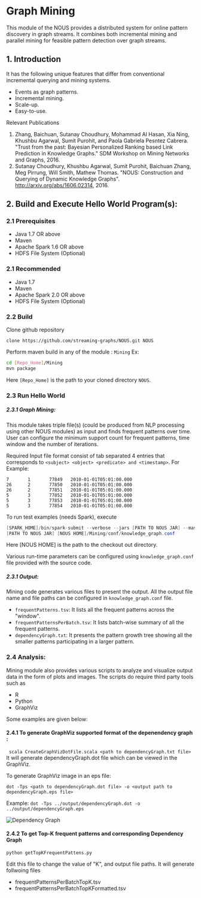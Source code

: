 # Graph Mining
This module of the NOUS provides a distributed system for online pattern
discovery in graph streams. It combines both incremental mining and parallel mining
for feasible pattern detection over graph streams. 

## 1. Introduction	
It has the following unique features that differ from conventional incremental
querying and mining systems.
 * Events as graph patterns.
 * Incremental mining.
 * Scale-up.
 * Easy-to-use.

Relevant Publications

1. Zhang, Baichuan, Sutanay Choudhury, Mohammad Al Hasan, Xia Ning, Khushbu Agarwal, Sumit Purohit, and Paola Gabriela Pesntez Cabrera. "Trust from the past: Bayesian Personalized Ranking based Link Prediction in Knowledge Graphs." SDM Workshop on Mining Networks and Graphs, 2016.
2. Sutanay Choudhury, Khushbu Agarwal, Sumit Purohit,  Baichuan Zhang, Meg Pirrung, Will Smith, Mathew Thomas. "NOUS: Construction and Querying of Dynamic Knowledge Graphs". http://arxiv.org/abs/1606.02314, 2016.

## 2. Build and Execute Hello World Program(s):
### 2.1 Prerequisites
* Java 1.7 OR above
* Maven
* Apache Spark 1.6 OR above
* HDFS File System (Optional)

### 2.1 Recommended
* Java 1.7 
* Maven
* Apache Spark 2.0 OR above
* HDFS File System (Optional)

### 2.2 Build
 Clone github repository 

` clone https://github.com/streaming-graphs/NOUS.git NOUS `

 Perform maven build in any of the module : `Mining` Ex:
 
 ```bash
 cd [Repo_Home]/Mining
 mvn package
 ```
Here `[Repo_Home]` is the path to your cloned directory `NOUS`. 

### 2.3 Run Hello World

##### 2.3.1 Graph Mining: 
This module takes triple file(s) (could be produced from NLP processing using other NOUS modules) as input and finds frequent patterns over time. User can configure the minimum support count for frequent patterns, time window and the number of iterations.

Required Input file format consist of tab separated 4 entries that corresponds to `<subject> <object> <predicate> and <timestamp>`. For Example:

```
7       1       77849   2010-01-01T05:01:00.000
26      2       77850   2010-01-01T05:01:00.000
26      2       77851   2010-01-01T05:01:00.000
5       3       77852   2010-01-01T05:01:00.000
5       3       77853   2010-01-01T05:01:00.000
5       3       77854   2010-01-01T05:01:00.000
```

To run test examples (needs Spark), execute 
```java
[SPARK_HOME]/bin/spark-submit --verbose --jars [PATH TO NOUS JAR] --master yarn --deploy-mode client --num-executors 8 --executor-cores 8  --executor-memory 45G  --driver-memory 45g --conf "spark.driver.extraJavaOptions=-XX:+UseCompressedOops -verbose:gc -XX:+PrintGCDetails -XX:+PrintGCTimeStamps"  --conf "spark.driver.maxResultSize=20g"  --conf spark.history.fs.logDirectory="/user/spark/applicationHistory" --class "gov.pnnl.aristotle.algorithms.DataToPatternGraph"  
[PATH TO NOUS JAR] [NOUS HOME]/Mining/conf/knowledge_graph.conf 
```

Here [NOUS HOME] is the path to the checkout out directory.

Various run-time parameters can be configured using `knowledge_graph.conf` file provided with the source code. 


##### 2.3.1 Output:

Mining code generates various files to present the output. All the output file name and file paths can be configured in `knowledge_graph.conf` file.

* `frequentPatterns.tsv`: It lists all the frequent patterns across the "window".
* `frequentPatternsPerBatch.tsv`: It lists batch-wise summary of all the frequent patterns.
* `dependencyGraph.txt`: It presents the pattern growth tree showing all the smaller patterns participating in a larger pattern.

### 2.4 Analysis:
Mining module also provides various scripts to analyze and visualize output data in the form of plots and images. The scripts do require third party tools such as 
* R
* Python
* GraphViz


Some examples are given below:

#### 2.4.1 To generate GraphViz supported format of the depenendency graph : 
` scala CreateGraphVizDotFile.scala <path to dependencyGraph.txt file>`
It will generate dependencyGraph.dot file which can be viewed in the GraphViz.

To generate GraphViz image in an eps file:

`dot -Tps <path to dependencyGraph.dot file> -o <output path to dependencyGraph.eps file>`

Example:
`dot -Tps ../output/dependencyGraph.dot -o ../output/dependencyGraph.eps`


![Dependency Graph](https://github.com/streaming-graphs/NOUS/blob/master/Mining/output/dependencyGraph.png)

#### 2.4.2 To get Top-K frequent patterns and corresponding Dependency Graph

`python getTopKFrequentPattens.py`

Edit this file to change the value of "K", and output file paths. It will generate follwoing files
* frequentPatternsPerBatchTopK.tsv
* frequentPatternsPerBatchTopKFormatted.tsv
